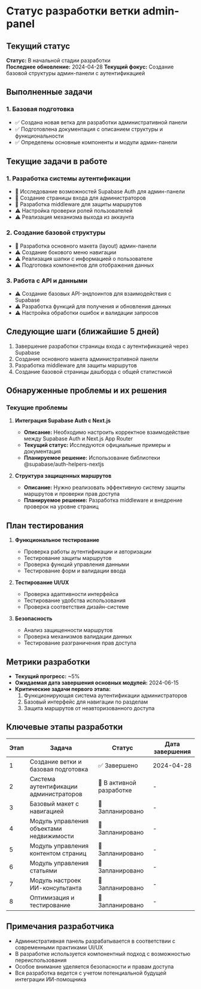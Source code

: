 # Статус разработки ветки admin-panel

## Текущий статус
**Статус:** В начальной стадии разработки  
**Последнее обновление:** 2024-04-28
**Текущий фокус:** Создание базовой структуры админ-панели с аутентификацией

## Выполненные задачи

### 1. Базовая подготовка
- ✅ Создана новая ветка для разработки административной панели
- ✅ Подготовлена документация с описанием структуры и функциональности
- ✅ Определены основные компоненты и модули админ-панели

## Текущие задачи в работе

### 1. Разработка системы аутентификации
- 🔄 Исследование возможностей Supabase Auth для админ-панели
- 🔄 Создание страницы входа для администраторов
- 🔄 Разработка middleware для защиты маршрутов
- ⚠️ Настройка проверки ролей пользователей
- ⚠️ Реализация механизма выхода из аккаунта

### 2. Создание базовой структуры
- 🔄 Разработка основного макета (layout) админ-панели
- ⚠️ Создание бокового меню навигации
- ⚠️ Реализация шапки с информацией о пользователе
- ⚠️ Подготовка компонентов для отображения данных

### 3. Работа с API и данными
- ⚠️ Создание базовых API-эндпоинтов для взаимодействия с Supabase
- ⚠️ Разработка функций для получения и обновления данных
- ⚠️ Настройка обработки ошибок и валидации запросов

## Следующие шаги (ближайшие 5 дней)
1. Завершение разработки страницы входа с аутентификацией через Supabase
2. Создание основного макета административной панели
3. Разработка middleware для защиты маршрутов
4. Создание базовой страницы дашборда с общей статистикой

## Обнаруженные проблемы и их решения

### Текущие проблемы

1. **Интеграция Supabase Auth с Next.js**
   - **Описание:** Необходимо настроить корректное взаимодействие между Supabase Auth и Next.js App Router
   - **Текущий статус:** Исследуются официальные примеры и документация
   - **Планируемое решение:** Использование библиотеки @supabase/auth-helpers-nextjs

2. **Структура защищенных маршрутов**
   - **Описание:** Нужно реализовать эффективную систему защиты маршрутов и проверки прав доступа
   - **Планируемое решение:** Разработка middleware и внедрение проверок на уровне страниц

## План тестирования

1. **Функциональное тестирование**
   - Проверка работы аутентификации и авторизации
   - Тестирование защиты маршрутов
   - Проверка функций управления данными
   - Тестирование форм и валидации ввода

2. **Тестирование UI/UX**
   - Проверка адаптивности интерфейса
   - Тестирование удобства использования
   - Проверка соответствия дизайн-системе

3. **Безопасность**
   - Анализ защищенности маршрутов
   - Проверка механизмов валидации данных
   - Тестирование разграничения прав доступа

## Метрики разработки

- **Текущий прогресс:** ~5%
- **Ожидаемая дата завершения основных модулей:** 2024-06-15
- **Критические задачи первого этапа:**
  1. Функционирующая система аутентификации администраторов
  2. Базовый интерфейс для навигации по разделам
  3. Защита маршрутов от неавторизованного доступа

## Ключевые этапы разработки

| Этап | Задача | Статус | Дата завершения |
|------|--------|--------|-----------------|
| 1 | Создание ветки и базовая подготовка | ✅ Завершено | 2024-04-28 |
| 2 | Система аутентификации администраторов | 🔄 В активной разработке | - |
| 3 | Базовый макет с навигацией | 📝 Запланировано | - |
| 4 | Модуль управления объектами недвижимости | 📝 Запланировано | - |
| 5 | Модуль управления контентом страниц | 📝 Запланировано | - |
| 6 | Модуль управления статьями | 📝 Запланировано | - |
| 7 | Модуль настроек ИИ-консультанта | 📝 Запланировано | - |
| 8 | Оптимизация и тестирование | 📝 Запланировано | - |

## Примечания разработчика

- Административная панель разрабатывается в соответствии с современными практиками UI/UX
- В разработке используется компонентный подход с возможностью переиспользования
- Особое внимание уделяется безопасности и правам доступа
- Вся разработка ведется с учетом потенциальной будущей интеграции ИИ-помощника 